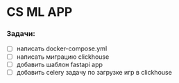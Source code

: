 # CS ML APP

### Задачи:

- [ ] написать docker-compose.yml
- [ ] написать миграцию clickhouse
- [ ] добавить шаблон fastapi app
- [ ] добавить celery задачу по загрузке игр в clickhouse
